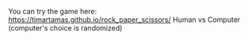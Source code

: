 You can try the game here: https://timartamas.github.io/rock_paper_scissors/
Human vs Computer (computer's choice is randomized)
